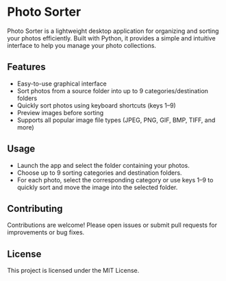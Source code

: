 # Photo Sorter

Photo Sorter is a lightweight desktop application for organizing and sorting your photos efficiently. Built with Python, it provides a simple and intuitive interface to help you manage your photo collections.

## Features
- Easy-to-use graphical interface
- Sort photos from a source folder into up to 9 categories/destination folders
- Quickly sort photos using keyboard shortcuts (keys 1–9)
- Preview images before sorting
- Supports all popular image file types (JPEG, PNG, GIF, BMP, TIFF, and more)

## Usage
- Launch the app and select the folder containing your photos.
- Choose up to 9 sorting categories and destination folders.
- For each photo, select the corresponding category or use keys 1–9 to quickly sort and move the image into the selected folder.

## Contributing
Contributions are welcome! Please open issues or submit pull requests for improvements or bug fixes.

## License
This project is licensed under the MIT License.